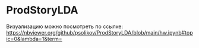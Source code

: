 # ProdStoryLDA

Визуализацию можно посмотреть по ссылке: https://nbviewer.org/github/psolikov/ProdStoryLDA/blob/main/hw.ipynb#topic=0&lambda=1&term=
